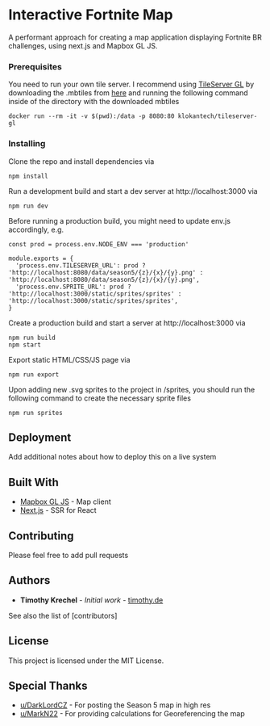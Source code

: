 # Interactive Fortnite Map

A performant approach for creating a map application displaying Fortnite BR challenges, using next.js and Mapbox GL JS.

### Prerequisites

You need to run your own tile server. I recommend using [TileServer GL](https://github.com/klokantech/tileserver-gl) by downloading the .mbtiles from [here](https://drive.google.com/file/d/1Dvo833erO_pnGmjUm4EzLhHk_0stfCF6/view?usp=sharing) and running the following command inside of the directory with the downloaded mbtiles
```
docker run --rm -it -v $(pwd):/data -p 8080:80 klokantech/tileserver-gl
```

### Installing

Clone the repo and install dependencies via

```
npm install
```

Run a development build and start a dev server at http://localhost:3000 via

```
npm run dev
```

Before running a production build, you might need to update env.js accordingly, e.g.
```
const prod = process.env.NODE_ENV === 'production'

module.exports = {
  'process.env.TILESERVER_URL': prod ? 'http://localhost:8080/data/season5/{z}/{x}/{y}.png' : 'http://localhost:8080/data/season5/{z}/{x}/{y}.png',
  'process.env.SPRITE_URL': prod ? 'http://localhost:3000/static/sprites/sprites' : 'http://localhost:3000/static/sprites/sprites',
}
```

Create a production build and start a server at http://localhost:3000 via

```
npm run build
npm start
```

Export static HTML/CSS/JS page via

```
npm run export
```


Upon adding new .svg sprites to the project in /sprites, you should run the following command to create the necessary sprite files

```
npm run sprites
```


## Deployment

Add additional notes about how to deploy this on a live system

## Built With

* [Mapbox GL JS](https://github.com/mapbox/mapbox-gl-js) - Map client
* [Next.js](https://github.com/zeit/next.js) - SSR for React

## Contributing

Please feel free to add pull requests


## Authors

* **Timothy Krechel** - *Initial work* - [timothy.de](https://www.timothy.de)

See also the list of [contributors]

## License

This project is licensed under the MIT License.

## Special Thanks

* [u/DarkLordCZ](https://www.reddit.com/user/DarkLordCZ) - For posting the Season 5 map in high res
* [u/MarkN22](https://www.reddit.com/r/FortNiteBR/comments/88ktnr/i_calculated_how_big_the_map_was_in_fortnite/) - For providing calculations for Georeferencing the map

